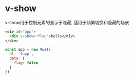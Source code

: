 # v-show

v-show用于控制元素的显示于隐藏, 适用于频繁切换和隐藏的场景

```html
<div id="app">
  <div v-show="flag">hello</div>
</div>
```

```js
const app = new Vue({
  el: '#app',
  data: {
    flag: false
  }
})
```

